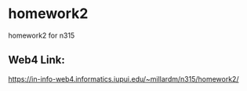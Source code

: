 # homework2

homework2 for n315

## Web4 Link:

https://in-info-web4.informatics.iupui.edu/~millardm/n315/homework2/

